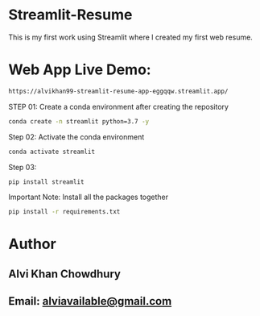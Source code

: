 # Streamlit-Resume
This is my first work using Streamlit where I created my first web resume.

# Web App Live Demo:
```bash
https://alvikhan99-streamlit-resume-app-eggqqw.streamlit.app/
```

STEP 01: Create a conda environment after creating the repository
```bash
conda create -n streamlit python=3.7 -y
```
Step 02: Activate the conda environment
```bash
conda activate streamlit
```

Step 03:
```bash
pip install streamlit
```

Important Note: Install all the packages together

```bash
pip install -r requirements.txt
```

# Author

## Alvi Khan Chowdhury

## Email: alviavailable@gmail.com
